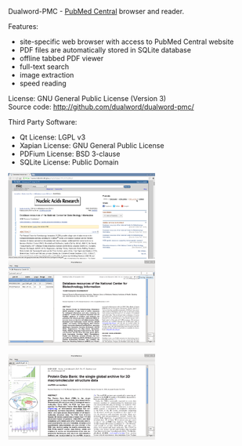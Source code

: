 Dualword-PMC - [PubMed Central](https://www.ncbi.nlm.nih.gov/pmc/) browser and reader.

Features:
 - site-specific web browser with access to PubMed Central website
 - PDF files are automatically stored in SQLite database
 - offline tabbed PDF viewer
 - full-text search
 - image extraction
 - speed reading
 
License: GNU General Public License (Version 3)  
Source code: http://github.com/dualword/dualword-pmc/  

Third Party Software:
 - Qt License: LGPL v3
 - Xapian License: GNU General Public License
 - PDFium License: BSD 3-clause
 - SQLite License: Public Domain
  
<p float="middle">
<img src="etc/screenshot/dualword-pmc_1.png" width="300" />
<img src="etc/screenshot/dualword-pmc_2.png" width="300" />
</p>
<p float="middle">
<img src="etc/screenshot/dualword-pmc_3.png" width="300" />
</p>
   

